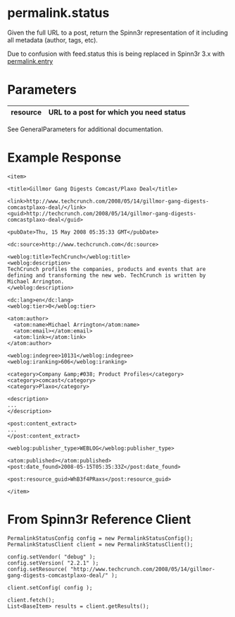 # permalink.status #

Given the full URL to a post, return the Spinn3r representation of it including all metadata (author, tags, etc).

Due to confusion with feed.status this is being replaced in Spinn3r 3.x with [permalink.entry](PermalinkEntryAPI.md)

# Parameters #

| resource | URL to a post for which you need status |
|:---------|:----------------------------------------|

See GeneralParameters for additional documentation.

# Example Response #

```
<item>

<title>Gillmor Gang Digests Comcast/Plaxo Deal</title>

<link>http://www.techcrunch.com/2008/05/14/gillmor-gang-digests-comcastplaxo-deal/</link>
<guid>http://techcrunch.com/2008/05/14/gillmor-gang-digests-comcastplaxo-deal</guid>

<pubDate>Thu, 15 May 2008 05:35:33 GMT</pubDate>

<dc:source>http://www.techcrunch.com</dc:source>

<weblog:title>TechCrunch</weblog:title>
<weblog:description>
TechCrunch profiles the companies, products and events that are 
defining and transforming the new web. TechCrunch is written by 
Michael Arrington.
</weblog:description>

<dc:lang>en</dc:lang>
<weblog:tier>0</weblog:tier>

<atom:author>
  <atom:name>Michael Arrington</atom:name>
  <atom:email></atom:email>
  <atom:link></atom:link>
</atom:author>

<weblog:indegree>10131</weblog:indegree>
<weblog:iranking>606</weblog:iranking>

<category>Company &amp;#038; Product Profiles</category>
<category>comcast</category>
<category>Plaxo</category>

<description>
...
</description>

<post:content_extract>
...
</post:content_extract>

<weblog:publisher_type>WEBLOG</weblog:publisher_type>

<atom:published></atom:published>
<post:date_found>2008-05-15T05:35:33Z</post:date_found>

<post:resource_guid>WhB3f4PRaxs</post:resource_guid>

</item>

```

# From Spinn3r Reference Client #

```
PermalinkStatusConfig config = new PermalinkStatusConfig();
PermalinkStatusClient client = new PermalinkStatusClient();

config.setVendor( "debug" );
config.setVersion( "2.2.1" );
config.setResource( "http://www.techcrunch.com/2008/05/14/gillmor-gang-digests-comcastplaxo-deal/" );
        
client.setConfig( config );

client.fetch();
List<BaseItem> results = client.getResults();
```